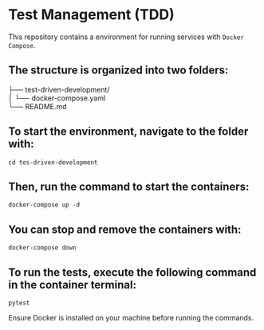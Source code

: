 # Test Management (TDD)

This repository contains a environment for running services with `Docker Compose`. 

## The structure is organized into two folders: 

├── test-driven-development/  
│   └── docker-compose.yaml  
└── README.md  

## To start the environment, navigate to the folder with:  
`cd tes-driven-development`  

## Then, run the command to start the containers:  
`docker-compose up -d`  

## You can stop and remove the containers with:  
`docker-compose down`  

## To run the tests, execute the following command in the container terminal:  
`pytest`  

Ensure Docker is installed on your machine before running the commands.
